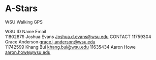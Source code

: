 # A-Stars
WSU Walking GPS

  WSU ID	  Name	          Email	                  
  11802879	Joshua Evans	  Joshua.d.evans@wsu.edu	CONTACT
  11759304	Grace Anderson	grace.j.anderson@wsu.edu	
	11742599	Khang Bui	      khang.bui@wsu.edu	
	11635434	Aaron Howe    	aaron.howe@wsu.edu	
				
				
